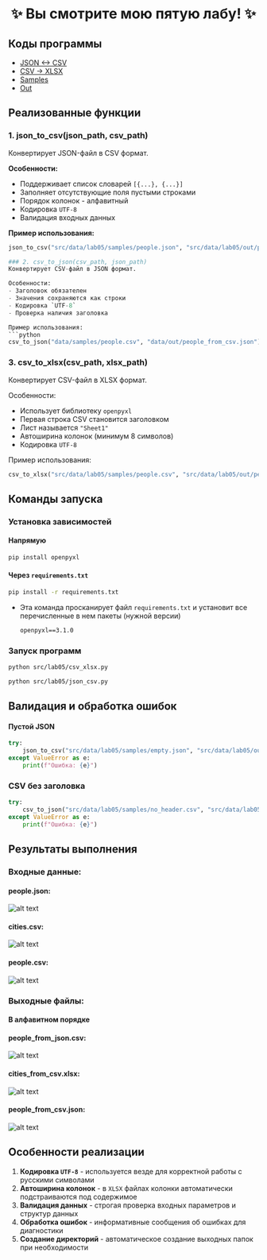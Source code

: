 <div align="center">

# ✨ **Вы смотрите мою пятую лабу!** ✨

</div>

## Коды программы
- [JSON <-> CSV](/src/lab05/json_csv.py)
- [CSV -> XLSX](/src/lab05/csv_xlsx.py)
- [Samples](/src/data/lab05/samples)
- [Out](/src/data/lab05/out)

## Реализованные функции

### 1. json_to_csv(json_path, csv_path)
Конвертирует JSON-файл в CSV формат.

**Особенности:**
- Поддерживает список словарей `[{...}, {...}]`
- Заполняет отсутствующие поля пустыми строками
- Порядок колонок - алфавитный
- Кодировка `UTF-8`
- Валидация входных данных

**Пример использования:**
```python
json_to_csv("src/data/lab05/samples/people.json", "src/data/lab05/out/people_from_json.csv")

### 2. csv_to_json(csv_path, json_path)
Конвертирует CSV-файл в JSON формат.

Особенности:
- Заголовок обязателен
- Значения сохраняются как строки
- Кодировка `UTF-8`
- Проверка наличия заголовка

Пример использования:
```python
csv_to_json("data/samples/people.csv", "data/out/people_from_csv.json")
```

### 3. csv_to_xlsx(csv_path, xlsx_path)
Конвертирует CSV-файл в XLSX формат.

Особенности:
- Использует библиотеку `openpyxl`
- Первая строка CSV становится заголовком
- Лист называется `"Sheet1"`
- Автоширина колонок (минимум 8 символов)
- Кодировка `UTF-8`

Пример использования:
```python
csv_to_xlsx("src/data/lab05/samples/people.csv", "src/data/lab05/out/people.xlsx")
```


## Команды запуска

### Установка зависимостей 

#### Напрямую
```bash
pip install openpyxl
```

#### Через `requirements.txt`
```bash
pip install -r requirements.txt
```
- Эта команда просканирует файл `requirements.txt` и установит все перечисленные в нем пакеты (нужной версии)
    ```txt
    openpyxl==3.1.0 
    ```

### Запуск программ
```bash
python src/lab05/csv_xlsx.py
```
```bash
python src/lab05/json_csv.py
```

## Валидация и обработка ошибок

#### Пустой JSON
```python
try:
    json_to_csv("src/data/lab05/samples/empty.json", "src/data/lab05/out/empty.csv")
except ValueError as e:
    print(f"Ошибка: {e}")
```

### CSV без заголовка  
```python
try:
    csv_to_json("src/data/lab05/samples/no_header.csv", "src/data/lab05/out/no_header.json")
except ValueError as e:
    print(f"Ошибка: {e}")
```


## Результаты выполнения

### Входные данные:

#### people.json:
![alt text](</images/lab05/lab05 1.png>)
#### cities.csv:
![alt text](</images/lab05/lab05 3.png>)
#### people.csv:
![alt text](</images/lab05/lab05 2.png>)


### Выходные файлы:
#### В алфавитном порядке
#### people_from_json.csv:
![alt text](</images/lab05/lab05 4.png>)

#### cities_from_csv.xlsx:
![alt text](</images/lab05/lab05 5.png>)

#### people_from_csv.json:
![alt text](</images/lab05/lab05 6.png>)


## Особенности реализации

1. **Кодировка `UTF-8`** - используется везде для корректной работы с русскими символами
2. **Автоширина колонок** - в `XLSX` файлах колонки автоматически подстраиваются под содержимое
3. **Валидация данных** - строгая проверка входных параметров и структур данных
4. **Обработка ошибок** - информативные сообщения об ошибках для диагностики
5. **Создание директорий** - автоматическое создание выходных папок при необходимости